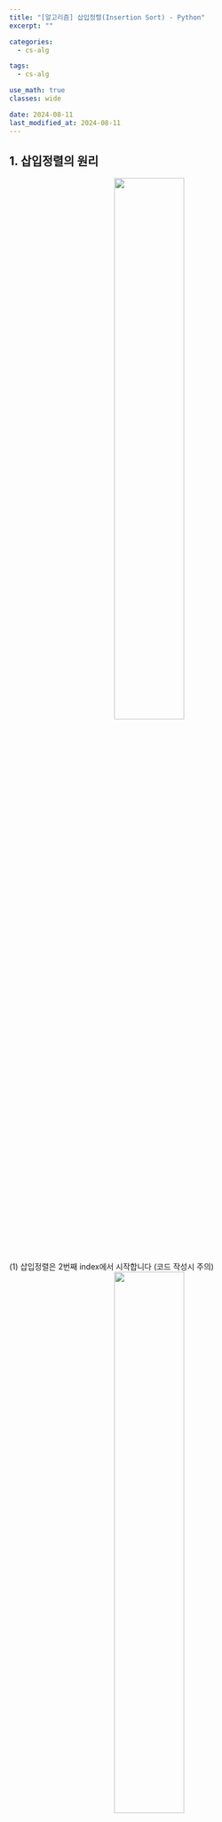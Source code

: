 ```yaml
---
title: "[알고리즘] 삽입정렬(Insertion Sort) - Python"
excerpt: ""

categories:
  - cs-alg

tags:
  - cs-alg

use_math: true
classes: wide

date: 2024-08-11
last_modified_at: 2024-08-11
---
```


## 1. 삽입정렬의 원리

<center><img src='{{"/assets/img/2024-08-11-insertion_sort/img1.png" | relative_url}}' width="50%"></center>
(1) 삽입정렬은 2번째 index에서 시작합니다 (코드 작성시 주의)
<br>

<center><img src='{{"/assets/img/2024-08-11-insertion_sort/img2.png" | relative_url}}' width="50%"></center>
(2) 현재의 key가 앞의 숫자보다 큰지 작은지 확인하고,

* 앞의 숫자 < key 이면: 순서 그대로 유지
* 앞의 숫자 > key 이면: 서로 위치 바꾸기 (Swap)
<br>

<center><img src='{{"/assets/img/2024-08-11-insertion_sort/img3.png" | relative_url}}' width="50%"></center>
(3) 이후, key를 오른쪽으로 한 칸 옮기기
<br>

<center><img src='{{"/assets/img/2024-08-11-insertion_sort/img4.png" | relative_url}}' width="50%"></center>
(4) key인 4가 8보다 작으므로 swap
<br>

<center><img src='{{"/assets/img/2024-08-11-insertion_sort/img5.png" | relative_url}}' width="50%"></center>
(5) 작업이 끝났으니 다시 key 한 자리 옮기기
<br>

(6) 위 과정을 계속 반복하여 최종 정렬된 array 생성
<center><img src='{{"/assets/img/2024-08-11-insertion_sort/img6.png" | relative_url}}' width="50%"></center>
<center><img src='{{"/assets/img/2024-08-11-insertion_sort/img7.png" | relative_url}}' width="50%"></center>
<center><img src='{{"/assets/img/2024-08-11-insertion_sort/img8.png" | relative_url}}' width="50%"></center>
<center><img src='{{"/assets/img/2024-08-11-insertion_sort/img9.png" | relative_url}}' width="50%"></center>
<center><img src='{{"/assets/img/2024-08-11-insertion_sort/img10.png" | relative_url}}' width="50%"></center>
<center><img src='{{"/assets/img/2024-08-11-insertion_sort/img11.png" | relative_url}}' width="50%"></center>




## 2. 삽입정렬 Python 코드
<center><img src='{{"/assets/img/2024-08-11-insertion_sort/img12.png" | relative_url}}' width="60%"></center>
1. index "i"는 위 설명에서의 Key를 의미합니다. 또한, range를 1에서부터 시작하여 2번째 index부터 key로 설정될 수 있게 합니다.

2. key에서부터 왼쪽으로 대소비교를 하여 정렬을 할 수 있도록 inner loop를 설정해줍니다.

3. Key가 이전 원소보다 작으면,

4. Python의 swap코드 (a,b = b,a)를 이용하여 swap 진행





아래는 삽입정렬에 대한 Python 전체 코드와, 

Array가 오름차순 ascending[1, 2, 3, ... , 9999, 10000]일 때의 삽입 정렬
Array가 랜덤으로 섞여있을 때의 삽입 정렬
Array가 내림차순 descending[10000, 9999, 9998, ... , 2, 1] 일 때의 삽입 정렬
의 수행시간을 비교하는 코드입니다.


```python
# 1. Implement Insertion Sort  
import time
import random

def insertion_sort(list):
    for i in range(1, len(list)):
        for j in range(i, 0, -1):
            if list[j] < list[j-1]:
                list[j], list[j-1] = list[j-1], list[j]
            else:
                break

def insertion_sort_time(list):
    start_time = time.time()
    insertion_sort(list)
    end_time = time.time()
    return end_time - start_time


# a. Perform sorting in ascending order  on [1,2,3,4,5,6,........9999,10000] 
#    and compute the time for the execution.
list_a = list(range(1, 10001))
time_a = insertion_sort_time(list_a)
print("ascending order sorting time (sec):", time_a)

# b. Random shuffle the number [1,2,3,4,5,6,....9999,10000]  
#    and sort the array in ascending order, compute the time for the execution
list_b = list(range(1, 10001))
random.shuffle(list_b)
time_b = insertion_sort_time(list_b)
print("shuffled array sorting time (sec):", time_b)

# c. Perform sorting in descending order on [10000,9999,9998, ..... 3,2,1] 
#     and compute the time for the execution.  
list_c = list(range(10000, 0, -1))
time_c = insertion_sort_time(list_c)
print("descending order sorting time (sec):", time_c)



# Result
# ascending order sorting time (sec): 0.0020825862884521484
# shuffled array sorting time (sec): 2.6333789825439453
# descending order sorting time (sec): 5.20855188369751
```

Ascending인 경우 굉장히 빠른 속도로 정렬한 것을 볼 수 있고,

정렬된 방식에 따라 위와 같은 정렬 시간의 차이를 보이는 것을 알 수 있습니다.


## 3. 삽입정렬 시간복잡도/공간복잡도


### 시간복잡도:
- 위 정렬 시간 비교에서 나타났듯이, Best Case는 오름차순으로 정렬되어 있는 경우입니다.
- 오름차순의 경우 1 ~ n의 바깥의 for loop 하나만 통과하면 되므로 O(n)의 시간복잡도를 가지는 것을 알 수 있습니다.  
- Worst Case는 내림차순으로 정렬되어 있는 경우입니다.
- 내림차순의 경우 1 ~ n의 Outer loop와 1 ~ n의 Inner loop를 모두 통과해야 하므로 n × n = n^2, 즉 O(n^2)입니다.
- 따라서, Insertion Sort의 Time Complexity는 O(n^2)입니다.

### 공간복잡도:
- Insertion Sort는 정렬 수행 과정에서 추가적인 보조 공간(Auxiliary Space)를 필요로 하지 않습니다.
- 물론 Swap하는 과정에서 공간 한 자리가 필요하긴 하지만, 너무 작기 때문에 무시합니다.
- 따라서, Insertion Sort는 Auxiliary Space를 필요로하지 않는 In-place Sort입니다.





